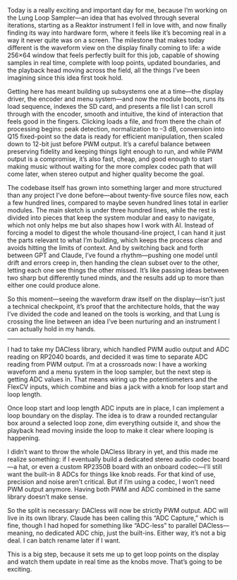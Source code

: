 
Today is a really exciting and important day for me, because I’m working on the Lung Loop Sampler—an idea that has evolved through several iterations, starting as a Reaktor instrument I fell in love with, and now finally finding its way into hardware form, where it feels like it’s becoming real in a way it never quite was on a screen. The milestone that makes today different is the waveform view on the display finally coming to life: a wide 256×64 window that feels perfectly built for this job, capable of showing samples in real time, complete with loop points, updated boundaries, and the playback head moving across the field, all the things I’ve been imagining since this idea first took hold.

Getting here has meant building up subsystems one at a time—the display driver, the encoder and menu system—and now the module boots, runs its load sequence, indexes the SD card, and presents a file list I can scroll through with the encoder, smooth and intuitive, the kind of interaction that feels good in the fingers. Clicking loads a file, and from there the chain of processing begins: peak detection, normalization to –3 dB, conversion into Q15 fixed-point so the data is ready for efficient manipulation, then scaled down to 12-bit just before PWM output. It’s a careful balance between preserving fidelity and keeping things light enough to run, and while PWM output is a compromise, it’s also fast, cheap, and good enough to start making music without waiting for the more complex codec path that will come later, when stereo output and higher quality become the goal.

The codebase itself has grown into something larger and more structured than any project I’ve done before—about twenty-five source files now, each a few hundred lines, compared to maybe seven hundred lines total in earlier modules. The main sketch is under three hundred lines, while the rest is divided into pieces that keep the system modular and easy to navigate, which not only helps me but also shapes how I work with AI. Instead of forcing a model to digest the whole thousand-line project, I can hand it just the parts relevant to what I’m building, which keeps the process clear and avoids hitting the limits of context. And by switching back and forth between GPT and Claude, I’ve found a rhythm—pushing one model until drift and errors creep in, then handing the clean subset over to the other, letting each one see things the other missed. It’s like passing ideas between two sharp but differently tuned minds, and the results add up to more than either one could produce alone.

So this moment—seeing the waveform draw itself on the display—isn’t just a technical checkpoint, it’s proof that the architecture holds, that the way I’ve divided the code and leaned on the tools is working, and that Lung is crossing the line between an idea I’ve been nurturing and an instrument I can actually hold in my hands.

---


I had to take my DACless library, which handled PWM audio output and ADC reading on RP2040 boards, and decided it was time to separate ADC reading from PWM output. I’m at a crossroads now: I have a working waveform and a menu system in the loop sampler, but the next step is getting ADC values in. That means wiring up the potentiometers and the FlexCV inputs, which combine and bias a jack with a knob for loop start and loop length.

Once loop start and loop length ADC inputs are in place, I can implement a loop boundary on the display. The idea is to draw a rounded rectangular box around a selected loop zone, dim everything outside it, and show the playback head moving inside the loop to make it clear where looping is happening.

I didn’t want to throw the whole DACless library in yet, and this made me realize something: if I eventually build a dedicated stereo audio codec board—a hat, or even a custom RP2350B board with an onboard codec—I’ll still want the built-in 8 ADCs for things like knob reads. For that kind of use, precision and noise aren’t critical. But if I’m using a codec, I won’t need PWM output anymore. Having both PWM and ADC combined in the same library doesn’t make sense.

So the split is necessary: DACless will now be strictly PWM output. ADC will live in its own library. Claude has been calling this “ADC Capture,” which is fine, though I had hoped for something like “ADC-less” to parallel DACless—meaning, no dedicated ADC chip, just the built-ins. Either way, it’s not a big deal. I can batch rename later if I want.

This is a big step, because it sets me up to get loop points on the display and watch them update in real time as the knobs move. That’s going to be exciting.